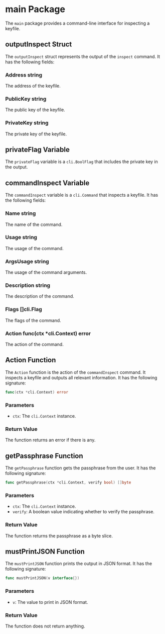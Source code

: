 # main Package

The `main` package provides a command-line interface for inspecting a keyfile.

## outputInspect Struct

The `outputInspect` struct represents the output of the `inspect` command. It has the following fields:

### Address string

The address of the keyfile.

### PublicKey string

The public key of the keyfile.

### PrivateKey string

The private key of the keyfile.

## privateFlag Variable

The `privateFlag` variable is a `cli.BoolFlag` that includes the private key in the output.

## commandInspect Variable

The `commandInspect` variable is a `cli.Command` that inspects a keyfile. It has the following fields:

### Name string

The name of the command.

### Usage string

The usage of the command.

### ArgsUsage string

The usage of the command arguments.

### Description string

The description of the command.

### Flags []cli.Flag

The flags of the command.

### Action func(ctx *cli.Context) error

The action of the command.

## Action Function

The `Action` function is the action of the `commandInspect` command. It inspects a keyfile and outputs all relevant information. It has the following signature:

```go
func(ctx *cli.Context) error
```

### Parameters

- `ctx`: The `cli.Context` instance.

### Return Value

The function returns an error if there is any.

## getPassphrase Function

The `getPassphrase` function gets the passphrase from the user. It has the following signature:

```go
func getPassphrase(ctx *cli.Context, verify bool) []byte
```

### Parameters

- `ctx`: The `cli.Context` instance.
- `verify`: A boolean value indicating whether to verify the passphrase.

### Return Value

The function returns the passphrase as a byte slice.

## mustPrintJSON Function

The `mustPrintJSON` function prints the output in JSON format. It has the following signature:

```go
func mustPrintJSON(v interface{})
```

### Parameters

- `v`: The value to print in JSON format.

### Return Value

The function does not return anything.